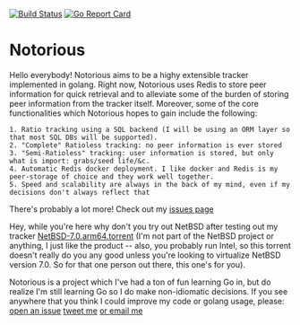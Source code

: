 [![Build Status](https://travis-ci.org/GrappigPanda/notorious.svg?branch=devel)](https://travis-ci.org/GrappigPanda/notorious) [![Go Report Card](https://goreportcard.com/badge/github.com/GrappigPanda/notorious)](https://goreportcard.com/report/github.com/GrappigPanda/notorious)
# Notorious
Hello everybody! Notorious aims to be a highy extensible tracker implemented in golang. Right now, Notorious uses Redis to store peer information for quick retrieval and to alleviate some of the burden of storing peer information from the tracker itself. Moreover, some of the core functionalities which Notorious hopes to gain include the following:
```
1. Ratio tracking using a SQL backend (I will be using an ORM layer so that most SQL DBs will be supported).
2. "Complete" Ratioless tracking: no peer information is ever stored
3. "Semi-Ratioless" tracking: user information is stored, but only what is import: grabs/seed life/&c.
4. Automatic Redis docker deployment. I like docker and Redis is my peer-storage of choice and they work well together.
5. Speed and scalability are always in the back of my mind, even if my decisions don't always reflect that
```


There's probably a lot more! Check out my [issues page](https://github.com/GrappigPanda/notorious/issues)


Hey, while you're here why don't you try out NetBSD after testing out my tracker [NetBSD-7.0.arm64.torrent](https://github.com/GrappigPanda/notorious/blob/master/NetBSD-7.0-amd64.iso.torrent)
(I'm not part of the NetBSD project or anything, I just like the product -- also, you probably run Intel, so this torrent doesn't really do you any good unless you're looking to virtualize NetBSD version 7.0. So for that one person out there, this one's for you).



Notorious is a project which I've had a ton of fun learning Go in, but do realize I'm still learning Go so I do make non-idiomatic decisions. If you see anywhere that you think I could improve my code or golang usage, please:
[open an issue](https://github.com/GrappigPanda/notorious/issues/new)
[tweet me](http://twitter.com/GrappigPanda)
[or email me](mailto:ian@ianleeclark.com)
